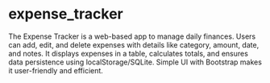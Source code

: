 # expense_tracker
The Expense Tracker is a web-based app to manage daily finances. Users can add, edit, and delete expenses with details like category, amount, date, and notes. It displays expenses in a table, calculates totals, and ensures data persistence using localStorage/SQLite. Simple UI with Bootstrap makes it user-friendly and efficient.
